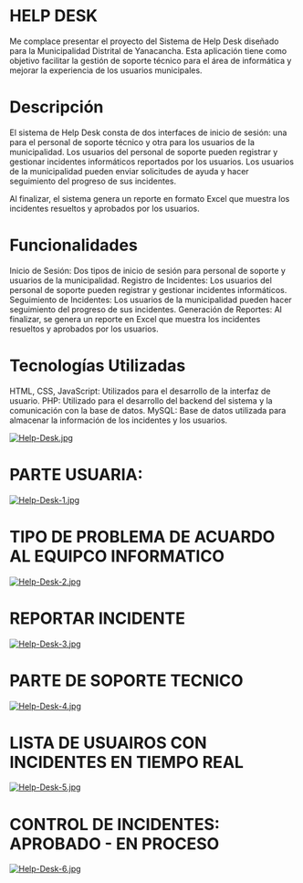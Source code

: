 # HELP DESK
Me complace presentar el proyecto del Sistema de Help Desk diseñado para la Municipalidad Distrital de Yanacancha. Esta aplicación tiene como objetivo facilitar la gestión de soporte técnico para el área de informática y mejorar la experiencia de los usuarios municipales.

# Descripción
El sistema de Help Desk consta de dos interfaces de inicio de sesión: una para el personal de soporte técnico y otra para los usuarios de la municipalidad. Los usuarios del personal de soporte pueden registrar y gestionar incidentes informáticos reportados por los usuarios. Los usuarios de la municipalidad pueden enviar solicitudes de ayuda y hacer seguimiento del progreso de sus incidentes.

Al finalizar, el sistema genera un reporte en formato Excel que muestra los incidentes resueltos y aprobados por los usuarios.

# Funcionalidades
Inicio de Sesión: Dos tipos de inicio de sesión para personal de soporte y usuarios de la municipalidad.
Registro de Incidentes: Los usuarios del personal de soporte pueden registrar y gestionar incidentes informáticos.
Seguimiento de Incidentes: Los usuarios de la municipalidad pueden hacer seguimiento del progreso de sus incidentes.
Generación de Reportes: Al finalizar, se genera un reporte en Excel que muestra los incidentes resueltos y aprobados por los usuarios.

# Tecnologías Utilizadas
HTML, CSS, JavaScript: Utilizados para el desarrollo de la interfaz de usuario.
PHP: Utilizado para el desarrollo del backend del sistema y la comunicación con la base de datos.
MySQL: Base de datos utilizada para almacenar la información de los incidentes y los usuarios.

[![Help-Desk.jpg](https://i.postimg.cc/0ykH2FD5/Help-Desk.jpg)](https://postimg.cc/LnWVxyxG)

# PARTE USUARIA:
[![Help-Desk-1.jpg](https://i.postimg.cc/NjF7ncRX/Help-Desk-1.jpg)](https://postimg.cc/fV49312W)

# TIPO DE PROBLEMA DE ACUARDO AL EQUIPCO INFORMATICO
[![Help-Desk-2.jpg](https://i.postimg.cc/763gzYrF/Help-Desk-2.jpg)](https://postimg.cc/gX0XFpJs)

# REPORTAR INCIDENTE
[![Help-Desk-3.jpg](https://i.postimg.cc/k588rXG2/Help-Desk-3.jpg)](https://postimg.cc/B8StH3x3)

# PARTE DE SOPORTE TECNICO
[![Help-Desk-4.jpg](https://i.postimg.cc/2yjBBQwW/Help-Desk-4.jpg)](https://postimg.cc/FdqKMJwF)

# LISTA DE USUAIROS CON INCIDENTES EN TIEMPO REAL
[![Help-Desk-5.jpg](https://i.postimg.cc/yYbSkSSJ/Help-Desk-5.jpg)](https://postimg.cc/6yCQPqcw)

# CONTROL DE INCIDENTES: APROBADO - EN PROCESO
[![Help-Desk-6.jpg](https://i.postimg.cc/d1whz2gf/Help-Desk-6.jpg)](https://postimg.cc/t1vR6xqd)
